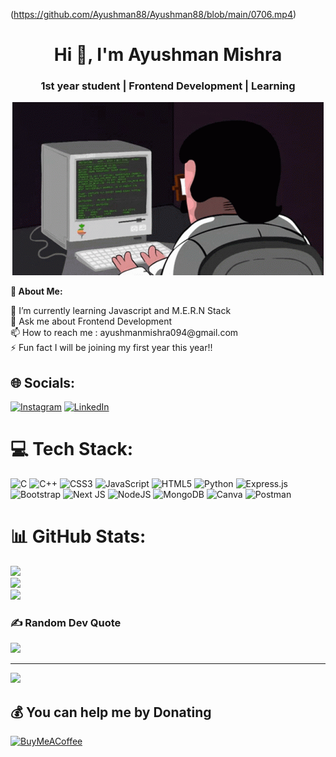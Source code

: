 (https://github.com/Ayushman88/Ayushman88/blob/main/0706.mp4)

<h1 align="center">Hi 👋, I'm Ayushman Mishra</h1>
<h3 align="center">1st year student | Frontend Development | Learning</h3>
<p align= "center"><img src="https://github.com/Ayushman88/Ayushman88/blob/main/1_um19N_oeTKlmrHMov0O5bA.gif" </p>
<br>
<p align="left"><b>💫 About Me:</b> </p>
🔭 I’m currently learning Javascript and M.E.R.N Stack<br>💬 Ask me about Frontend Development<br>📫 How to reach me : ayushmanmishra094@gmail.com<br>⚡ Fun fact I will be joining my first year this year!!


## 🌐 Socials:
[![Instagram](https://img.shields.io/badge/Instagram-%23E4405F.svg?logo=Instagram&logoColor=white)](https://instagram.com/____ayushman___) [![LinkedIn](https://img.shields.io/badge/LinkedIn-%230077B5.svg?logo=linkedin&logoColor=white)](https://linkedin.com/in/ayushman-mishra-4a2797281) 

# 💻 Tech Stack:
![C](https://img.shields.io/badge/c-%2300599C.svg?style=for-the-badge&logo=c&logoColor=white) ![C++](https://img.shields.io/badge/c++-%2300599C.svg?style=for-the-badge&logo=c%2B%2B&logoColor=white) ![CSS3](https://img.shields.io/badge/css3-%231572B6.svg?style=for-the-badge&logo=css3&logoColor=white) ![JavaScript](https://img.shields.io/badge/javascript-%23323330.svg?style=for-the-badge&logo=javascript&logoColor=%23F7DF1E) ![HTML5](https://img.shields.io/badge/html5-%23E34F26.svg?style=for-the-badge&logo=html5&logoColor=white) ![Python](https://img.shields.io/badge/python-3670A0?style=for-the-badge&logo=python&logoColor=ffdd54) ![Express.js](https://img.shields.io/badge/express.js-%23404d59.svg?style=for-the-badge&logo=express&logoColor=%2361DAFB) ![Bootstrap](https://img.shields.io/badge/bootstrap-%23563D7C.svg?style=for-the-badge&logo=bootstrap&logoColor=white) ![Next JS](https://img.shields.io/badge/Next-black?style=for-the-badge&logo=next.js&logoColor=white) ![NodeJS](https://img.shields.io/badge/node.js-6DA55F?style=for-the-badge&logo=node.js&logoColor=white) ![MongoDB](https://img.shields.io/badge/MongoDB-%234ea94b.svg?style=for-the-badge&logo=mongodb&logoColor=white) ![Canva](https://img.shields.io/badge/Canva-%2300C4CC.svg?style=for-the-badge&logo=Canva&logoColor=white) ![Postman](https://img.shields.io/badge/Postman-FF6C37?style=for-the-badge&logo=postman&logoColor=white)
# 📊 GitHub Stats:
![](https://github-readme-stats.vercel.app/api?username=Ayushman88&theme=dark&hide_border=false&include_all_commits=true&count_private=false)<br/>
![](https://github-readme-streak-stats.herokuapp.com/?user=Ayushman88&theme=dark&hide_border=false)<br/>
![](https://github-readme-stats.vercel.app/api/top-langs/?username=Ayushman88&theme=dark&hide_border=false&include_all_commits=true&count_private=false&layout=compact)

### ✍️ Random Dev Quote
![](https://quotes-github-readme.vercel.app/api?type=horizontal&theme=tokyonight)

---
[![](https://visitcount.itsvg.in/api?id=Ayushman88&icon=0&color=0)](https://visitcount.itsvg.in)

  ## 💰 You can help me by Donating
  [![BuyMeACoffee](https://img.shields.io/badge/Buy%20Me%20a%20Coffee-ffdd00?style=for-the-badge&logo=buy-me-a-coffee&logoColor=black)](https://buymeacoffee.com/ayushmanmishra) 


  
<!-- Proudly created with GPRM ( https://gprm.itsvg.in ) -->
